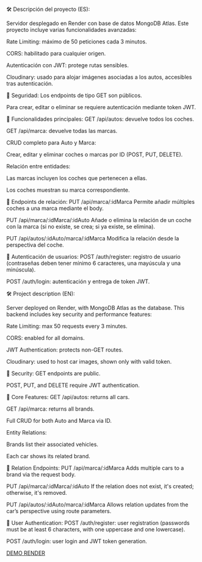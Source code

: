 🛠 Descripción del proyecto (ES):

Servidor desplegado en Render con base de datos MongoDB Atlas. Este proyecto incluye varias funcionalidades avanzadas:

Rate Limiting: máximo de 50 peticiones cada 3 minutos.

CORS: habilitado para cualquier origen.

Autenticación con JWT: protege rutas sensibles.

Cloudinary: usado para alojar imágenes asociadas a los autos, accesibles tras autenticación.

🔐 Seguridad:
Los endpoints de tipo GET son públicos.

Para crear, editar o eliminar se requiere autenticación mediante token JWT.

🔧 Funcionalidades principales:
GET /api/autos: devuelve todos los coches.

GET /api/marca: devuelve todas las marcas.

CRUD completo para Auto y Marca:

Crear, editar y eliminar coches o marcas por ID (POST, PUT, DELETE).

Relación entre entidades:

Las marcas incluyen los coches que pertenecen a ellas.

Los coches muestran su marca correspondiente.

🔄 Endpoints de relación:
PUT /api/marca/:idMarca
Permite añadir múltiples coches a una marca mediante el body.

PUT /api/marca/:idMarca/:idAuto
Añade o elimina la relación de un coche con la marca (si no existe, se crea; si ya existe, se elimina).

PUT /api/autos/:idAuto/marca/:idMarca
Modifica la relación desde la perspectiva del coche.

👤 Autenticación de usuarios:
POST /auth/register: registro de usuario (contraseñas deben tener mínimo 6 caracteres, una mayúscula y una minúscula).

POST /auth/login: autenticación y entrega de token JWT.

🛠 Project description (EN):

Server deployed on Render, with MongoDB Atlas as the database. This backend includes key security and performance features:

Rate Limiting: max 50 requests every 3 minutes.

CORS: enabled for all domains.

JWT Authentication: protects non-GET routes.

Cloudinary: used to host car images, shown only with valid token.

🔐 Security:
GET endpoints are public.

POST, PUT, and DELETE require JWT authentication.

🔧 Core Features:
GET /api/autos: returns all cars.

GET /api/marca: returns all brands.

Full CRUD for both Auto and Marca via ID.

Entity Relations:

Brands list their associated vehicles.

Each car shows its related brand.

🔄 Relation Endpoints:
PUT /api/marca/:idMarca
Adds multiple cars to a brand via the request body.

PUT /api/marca/:idMarca/:idAuto
If the relation does not exist, it's created; otherwise, it's removed.

PUT /api/autos/:idAuto/marca/:idMarca
Allows relation updates from the car’s perspective using route parameters.

👤 User Authentication:
POST /auth/register: user registration (passwords must be at least 6 characters, with one uppercase and one lowercase).

POST /auth/login: user login and JWT token generation.



[DEMO RENDER](https://proyect-7-backend.onrender.com/api/autos)
